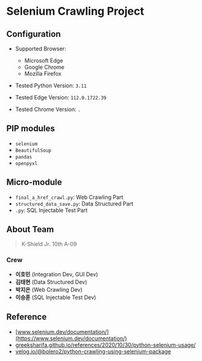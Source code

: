 # Selenium Crawling Project

## Configuration
- Supported Browser:
  - Microsoft Edge  
  - Google Chrome  
  - Mozilla Firefox  

- Tested Python Version: `3.11`
- Tested Edge Version: `112.0.1722.39`
- Tested Chrome Version: `.`

## PIP modules
- `selenium`
- `BeautifulSoup`
- `pandas`
- `openpyxl`

## Micro-module
- `final_a_href_crawl.py`: Web Crawling Part
- `structured_data_save.py`: Data Structured Part
- `.py`: SQL Injectable Test Part

## About Team
> K-Shield Jr. 10th A-09

### Crew
- **이호민** (Integration Dev, GUI Dev)
- **김태현** (Data Structured Dev)
- **박지은** (Web Crawling Dev)
- **이승훈** (SQL Injectable Test Dev)

## Reference
- [www.selenium.dev/documentation/](https://www.selenium.dev/documentation/)
- [greeksharifa.github.io/references/2020/10/30/python-selenium-usage/](https://greeksharifa.github.io/references/2020/10/30/python-selenium-usage)
- [velog.io/@bolero2/python-crawling-using-selenium-package](https://velog.io/@bolero2/python-crawling-using-selenium-package)
